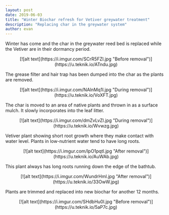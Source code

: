 ```yaml
---
layout: post
date: 2019-06-03
title: "Winter Biochar refresh for Vetiver greywater treatment"
description: "Replacing char in the greywater system"
author: evan
---
```

Winter has come and the char in the greywater reed bed is replaced while the Vetiver are in their dormancy period.

<div style="text-align:center" markdown="1">
[![alt text](https://i.imgur.com/SCrR5FZl.jpg "Before removal")](https://u.teknik.io/ATndu.jpg)
</div>

The grease filter and hair trap has been dumped into the char as the plants are removed.

<div style="text-align:center" markdown="1">
[![alt text](https://i.imgur.com/NAlnMq1l.jpg "During removal")](https://u.teknik.io/VoXFT.jpg)
</div>

The char is moved to an area of native plants and thrown in as a surface mulch. It slowly incorporates into the leaf litter.

<div style="text-align:center" markdown="1">
[![alt text](https://i.imgur.com/dmZvLvZl.jpg "During removal")](https://u.teknik.io/Wvwzg.jpg)
</div>

Vetiver plant showing short root growth where they make contact with water level. Plants in low-nutrient water tend to have long roots.

<div style="text-align:center" markdown="1">
[![alt text](https://i.imgur.com/lpO1pqtl.jpg "After removal")](https://u.teknik.io/AuWAb.jpg)
</div>

This plant always has long roots running down the edge of the bathtub.

<div style="text-align:center" markdown="1">
[![alt text](https://i.imgur.com/WundrHml.jpg "After removal")](https://u.teknik.io/33OwW.jpg)
</div>

Plants are trimmed and replaced into new biochar for another 12 months.

<div style="text-align:center" markdown="1">
[![alt text](https://i.imgur.com/SHdbHu0l.jpg "Before removal")](https://u.teknik.io/5aP7c.jpg)
</div>